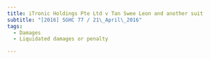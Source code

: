 ```yaml
---
title: iTronic Holdings Pte Ltd v Tan Swee Leon and another suit 
subtitle: "[2016] SGHC 77 / 21\_April\_2016"
tags:
  - Damages
  - Liquidated damages or penalty

---
```


